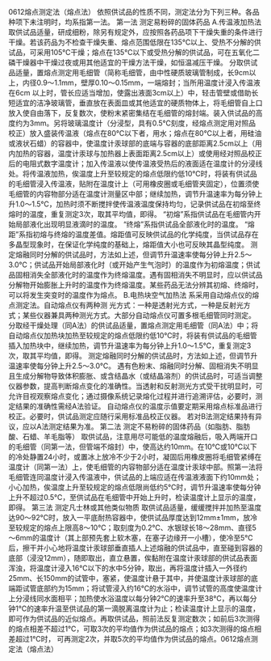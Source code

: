 0612熔点测定法（熔点法）
依照供试品的性质不同，测定法分为下列三种。各品种项下未注明时，均系指第一法。
第一法 测定易粉碎的固体药品
A.传温液加热法
取供试品适量，研成细粉，除另有规定外，应按照各药品项下干燥失重的条件进行干燥。若该药品为不检查干燥失重、熔点范围低限在135℃以上、受热不分解的供试品，可采用105℃干燥；熔点在135℃以下或受热分解的供试品，可在五氧化二磷干燥器中干燥过夜或用其他适宜的干燥方法干燥，如恒温减压干燥。
分取供试品适量，置熔点测定用毛细管（简称毛细管，由中性硬质玻璃管制成，长9cm以上，内径0.9～1.1mm，壁厚0.10～0.15mm，一端熔封；当所用温度计浸入传温液在6cm 以上时，管长应适当增加，使露出液面3cm以上）中，轻击管壁或借助长短适宜的洁净玻璃管，垂直放在表面皿或其他适宜的硬质物体上，将毛细管自上口放入使自由落下，反复数次，使粉末紧密集结在毛细管的熔封端。装入供试品的高度约为3mm。另将玻璃温度计（分浸型，具有0.5℃刻度，经熔点测定用对照品校正）放入盛装传温液（熔点在80℃以下者，用水；熔点在80℃以上者，用硅油或液状石蜡）的容器中，使温度计汞球部的底端与容器的底部距离2.5cm以上（用内加热的容器，温度计汞球与加热器上表面距离2.5cm以上）或使用经对照品校正后的电阻式数字温度计；加入传温液以使传温液受热后的液面适在温度计的分浸线处。将传温液加热，俟温度上升至较规定的熔点低限约低10℃时，将装有供试品的毛细管浸入传温液，贴附在温度计上（可用橡皮圈或毛细管夹固定），位置须使毛细管的内容物部分适在温度计测量区中部；继续加热，调节升温速率为每分钟上升1.0～1.5℃，加热时须不断搅拌使传温液温度保持均匀，记录供试品在初熔至终熔时的温度，重复测定3次，取其平均值，即得。
“初熔”系指供试品在毛细管内开始局部液化出现明显液滴时的温度。
“终熔”系指供试品全部液化时的温度。
“熔距”系指初熔与终熔的温度差值。熔距值可反映供试品的化学纯度，当供试品存在多晶型现象时，在保证化学纯度的基础上，熔距值大小也可反映其晶型纯度。
测定熔融同时分解的供试品时，方法如上述，但调节升温速率使每分钟上升2.5～3.0℃；供试品开始局部液化时（或开始产生气泡时）的温度作为初熔温度；供试品固相消失全部液化时的温度作为终熔温度。遇有固相消失不明显时，应以供试品分解物开始膨胀上升时的温度作为终熔温度。某些药品无法分辨其初熔、终熔时，可以将发生突变时的温度作为熔点。
B.电热块空气加热法
系采用自动熔点仪的熔点测定法。自动熔点仪有两种测
光方式：一种是透射光方式，一种是反射光方式；某些仪器兼具两种测光方式。大部分自动熔点仪可置多根毛细管同时测定。
分取经干燥处理（同A法）的供试品适量，置熔点测定用毛细管（同A法）中；将自动熔点仪加热块加热至较规定的熔点低限约低10℃时，将装有供试品的毛细管插入加热块中，继续加热，调节升温速率为每分钟上升1.0～1.5℃，重复测定3次，取其平均值，即得。
测定熔融同时分解的供试品时，方法如上述，但调节升温速率使每分钟上升2.5～3.0℃。
遇有色粉末、熔融同时分解、固相消失不明显且生成分解物导致体积膨胀、或含结晶水（或结晶溶剂）的供试品时，可适当调整仪器参数，提高判断熔点变化的准确性。当透射和反射测光方式受干扰明显时，可允许目视观察熔点变化；通过摄像系统记录熔化过程并进行追溯评估，必要时，测定结果的准确性需经A法验证。
自动熔点仪的温度示值要定期采用熔点标准品进行校正。必要时，供试品测定应随行采用标准品校正仪器。
若对B法测定结果持有异议，应以A法测定结果为准。
第二法 测定不易粉碎的固体药品（如脂肪、脂肪酸、石蜡、羊毛脂等）
取供试品，注意用尽可能低的温度熔融后，吸入两端开口的毛细管（同第一法，但管端不熔封）中，使高达约10mm。在10℃或10℃以下的冷处静置24小时，或置冰上放冷不少于2小时，凝固后用橡皮圈将毛细管紧缚在温度计（同第一法）上，使毛细管的内容物部分适在温度计汞球中部。照第一法将毛细管连同温度计浸入传温液中，供试品的上端应适在传温液液面下约10mm处；小心加热，俟温度上升至较规定的熔点低限尚低约5℃时，调节升温速率使每分钟上升不超过0.5℃，至供试品在毛细管中开始上升时，检读温度计上显示的温度，即得。
第三法 测定凡士林或其他类似物质
取供试品适量，缓缓搅拌并加热至温度达90～92℃时，放入一平底耐热容器中，使供试品厚度达到12mm±1mm，放冷至较规定的熔点上限高8～10℃；取刻度为0.2℃、水银球长18～28mm、直径5～6mm的温度计（其上部预先套上软木塞，在塞子边缘开一小槽），使冷至5℃后，擦干并小心地将温度计汞球部垂直插人上述熔融的供试品中，直至碰到容器的底部（浸没12mm），随即取出，直立悬置，俟黏附在温度计汞球部的供试品表面浑浊，将温度计浸入16℃以下的水中5分钟，取出，再将温度计插入一外径约25mm、长150mm的试管中，塞紧，使温度计悬于其中，并使温度计汞球部的底端距试管底部约为15mm；将试管浸入约16℃的水浴中，调节试管的高度使温度计上分浸线同水面相平；加热使水浴温度以每分钟2℃的速率升至38℃，再以每分钟1℃的速率升温至供试品的第一滴脱离温度计为止；检读温度计上显示的温度，即可作为供试品的近似熔点。再取供试品，照前法反复测定数次；如前后3次测得的熔点相差不超过1℃，可取3次的平均值作为供试品的熔点；如3次测得的熔点相差超过1℃时，
可再测定2次，并取5次的平均值作为供试品的熔点。0612熔点测定法（熔点法）